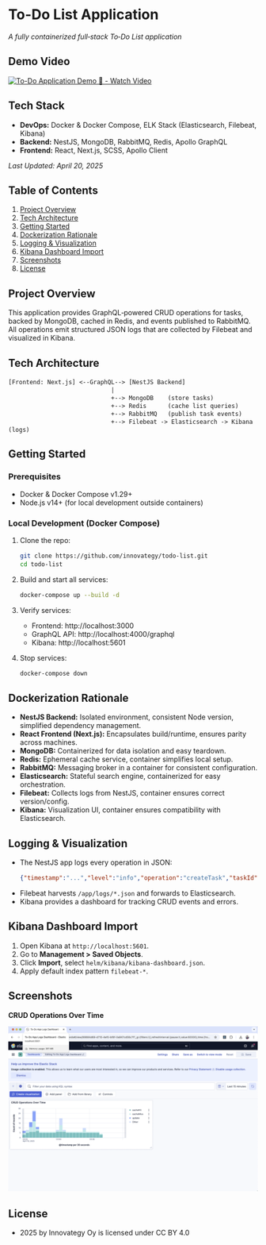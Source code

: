 # To-Do List Application
*A fully containerized full‑stack To‑Do List application*

## Demo Video

[![To-Do Application Demo 🚀 - Watch Video](https://cdn.loom.com/sessions/thumbnails/1516c16afb994b1cb177abcb18c9d40a-28c0f9908cec6133-full-play.gif)](https://www.loom.com/share/1516c16afb994b1cb177abcb18c9d40a)

## Tech Stack

- **DevOps:** Docker & Docker Compose, ELK Stack (Elasticsearch, Filebeat, Kibana)
- **Backend:** NestJS, MongoDB, RabbitMQ, Redis, Apollo GraphQL
- **Frontend:** React, Next.js, SCSS, Apollo Client

_Last Updated: April 20, 2025_ 

## Table of Contents
1. [Project Overview](#project-overview)
2. [Tech Architecture](#tech-architecture)
3. [Getting Started](#getting-started)
4. [Dockerization Rationale](#dockerization-rationale)
5. [Logging & Visualization](#logging--visualization)
6. [Kibana Dashboard Import](#kibana-dashboard-import)
7. [Screenshots](#screenshots)
8. [License](#license)

## Project Overview
This application provides GraphQL‑powered CRUD operations for tasks, backed by MongoDB, cached in Redis, and events published to RabbitMQ. All operations emit structured JSON logs that are collected by Filebeat and visualized in Kibana.

## Tech Architecture

```plaintext
[Frontend: Next.js] <--GraphQL--> [NestJS Backend]
                             |
                             +--> MongoDB    (store tasks)
                             +--> Redis      (cache list queries)
                             +--> RabbitMQ   (publish task events)
                             +--> Filebeat -> Elasticsearch -> Kibana (logs)
```

## Getting Started

### Prerequisites
- Docker & Docker Compose v1.29+
- Node.js v14+ (for local development outside containers)

### Local Development (Docker Compose)
1. Clone the repo:
   ```bash
   git clone https://github.com/innovategy/todo-list.git
   cd todo-list
   ```
2. Build and start all services:
   ```bash
   docker-compose up --build -d
   ```
3. Verify services:
   - Frontend: http://localhost:3000
   - GraphQL API: http://localhost:4000/graphql
   - Kibana:    http://localhost:5601

4. Stop services:
   ```bash
   docker-compose down
   ```

## Dockerization Rationale
- **NestJS Backend:** Isolated environment, consistent Node version, simplified dependency management.
- **React Frontend (Next.js):** Encapsulates build/runtime, ensures parity across machines.
- **MongoDB:** Containerized for data isolation and easy teardown.
- **Redis:** Ephemeral cache service, container simplifies local setup.
- **RabbitMQ:** Messaging broker in a container for consistent configuration.
- **Elasticsearch:** Stateful search engine, containerized for easy orchestration.
- **Filebeat:** Collects logs from NestJS, container ensures correct version/config.
- **Kibana:** Visualization UI, container ensures compatibility with Elasticsearch.

## Logging & Visualization
- The NestJS app logs every operation in JSON:
  ```json
  {"timestamp":"...","level":"info","operation":"createTask","taskId":"...","payload":{...}}
  ```
- Filebeat harvests `/app/logs/*.json` and forwards to Elasticsearch.
- Kibana provides a dashboard for tracking CRUD events and errors.

## Kibana Dashboard Import
1. Open Kibana at `http://localhost:5601`.
2. Go to **Management > Saved Objects**.
3. Click **Import**, select `helm/kibana/kibana-dashboard.json`.
4. Apply default index pattern `filebeat-*`.

## Screenshots

**CRUD Operations Over Time**

![CRUD Operations Over Time](docs/screenshots/crud-operations.png)

## License
+ 2025 by Innovategy Oy is licensed under CC BY 4.0
